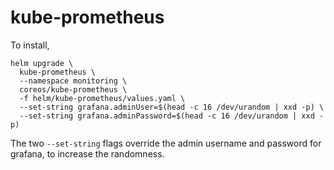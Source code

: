 # kube-prometheus

To install,

```
helm upgrade \
  kube-prometheus \
  --namespace monitoring \
  coreos/kube-prometheus \
  -f helm/kube-prometheus/values.yaml \
  --set-string grafana.adminUser=$(head -c 16 /dev/urandom | xxd -p) \
  --set-string grafana.adminPassword=$(head -c 16 /dev/urandom | xxd -p)
```

The two `--set-string` flags override the admin username and password for grafana, to increase the randomness.
